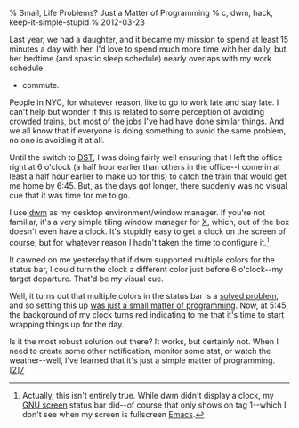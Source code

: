 % Small, Life Problems? Just a Matter of Programming
% c, dwm, hack, keep-it-simple-stupid
% 2012-03-23


Last year, we had a daughter, and it became my mission to spend at least 15
minutes a day with her. I'd love to spend much more time with her daily, but
her bedtime (and spastic sleep schedule) nearly overlaps with my work schedule
+ commute.

People in NYC, for whatever reason, like to go to work late and stay late. I
can't help but wonder if this is related to some perception of avoiding
crowded trains, but most of the jobs I've had have done similar things. And we
all know that if everyone is doing something to avoid the same problem, no one
is avoiding it at all.

Until the switch to [DST][1], I was doing fairly well ensuring that I left the
office right at 6 o'clock (a half hour earlier than others in the office--I
come in at least a half hour earlier to make up for this) to catch the train
that would get me home by 6:45. But, as the days got longer, there suddenly
was no visual cue that it was time for me to go.

I use [dwm][2] as my desktop environment/window manager. If you're not
familiar, it's a very simple tiling window manager for [X][3], which, out of
the box doesn't even have a clock. It's stupidly easy to get a clock on the
screen of course, but for whatever reason I hadn't taken the time to configure
it.[^1]

It dawned on me yesterday that if dwm supported multiple colors for the status
bar, I could turn the clock a different color just before 6 o'clock--my target
departure. That'd be my visual cue.

Well, it turns out that multiple colors in the status bar is a [solved
problem][5], and so setting this up [was just a small matter of
programming][6]. Now, at 5:45, the background of my clock turns red indicating
to me that it's time to start wrapping things up for the day.

Is it the most robust solution out there? It works, but certainly not. When I
need to create some other notification, monitor some stat, or watch the
weather--well, I've learned that it's just a simple matter of
programming.[[2]][7]

  [^1]: Actually, this isn't entirely true. While dwm didn't display a clock, my [GNU screen](http://gnu.org/software/screen) status bar did--of course that only shows on tag 1--which I don't see when my screen is fullscreen [Emacs](http://gnu.org/software/emacs).

  [^2]: "HA! You idiot. This is not how the Jargon file defines SMOP!" Right you are. I'm not using the ironic definition. I'm saying that sometimes simple problems have stupidly simple solutions that aren't elegant but do the job anyway.

   [1]: http://en.wikipedia.org/wiki/Daylight_Savings_Time

   [2]: http://dwm.suckless.org

   [3]: http://en.wikipedia.org/wiki/X11

   [4]: #footnote-screen-clock

   [5]: http://dwm.suckless.org/patches/statuscolors

   [6]: https://github.com/apgwoz/dwm/blob/master/dwmstatus.c#L114

   [7]: #footnote-matter


